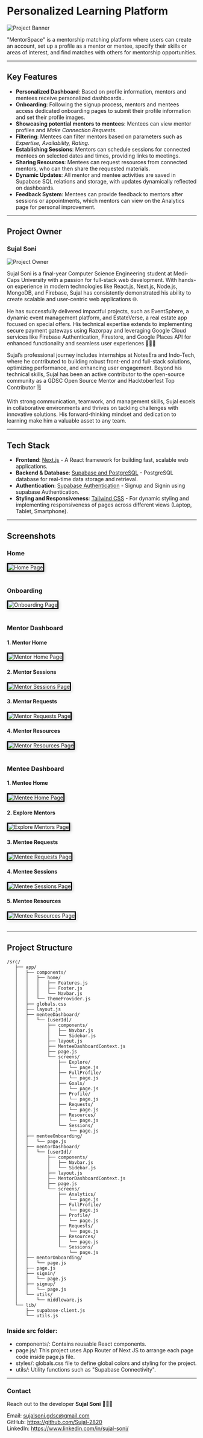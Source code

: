 # Personalized Learning Platform

![Project Banner](Screenshots/logo.png)

"MentorSpace" is a mentorship matching platform where users can create an account, set up a profile as a mentor or mentee, specify their skills or areas of interest, and find matches with others for mentorship opportunities.

   

---

## Key Features

- **Personalized Dashboard**: Based on profile information, mentors and mentees receive personalized dashboards..
- **Onboarding**: Following the signup process, mentors and mentees access dedicated onboarding pages to submit their profile information and set their profile images.
- **Showcasing potential mentors to mentees**: Mentees can view mentor profiles and *Make Connection Requests*.
- **Filtering**: Mentees can filter mentors based on parameters such as *Expertise, Availability, Rating*.
- **Establishing Sessions**: Mentors can schedule sessions for connected mentees on selected dates and times, providing links to meetings.
- **Sharing Resources**: Mentees can request resources from connected mentors, who can then share the requested materials.
- **Dynamic Updates**: All mentor and mentee activities are saved in Supabase SQL relations and storage, with updates dynamically reflected on dashboards.
- **Feedback System**: Mentees can provide feedback to mentors after sessions or appointments, which mentors can view on the Analytics page for personal improvement.


---

## Project Owner
   ### Sujal Soni
   ![Project Owner](https://avatars.githubusercontent.com/u/112640952?v=4)

Sujal Soni is a final-year Computer Science Engineering student at Medi-Caps University with a passion for full-stack web development. With hands-on experience in modern technologies like React.js, Next.js, Node.js, MongoDB, and Firebase, Sujal has consistently demonstrated his ability to create scalable and user-centric web applications 🌐.

He has successfully delivered impactful projects, such as EventSphere, a dynamic event management platform, and EstateVerse, a real estate app focused on special offers. His technical expertise extends to implementing secure payment gateways using Razorpay and leveraging Google Cloud services like Firebase Authentication, Firestore, and Google Places API for enhanced functionality and seamless user experiences 🧑🏻‍💻

Sujal’s professional journey includes internships at NotesEra and Indo-Tech, where he contributed to building robust front-end and full-stack solutions, optimizing performance, and enhancing user engagement. Beyond his technical skills, Sujal has been an active contributor to the open-source community as a GDSC Open Source Mentor and Hacktoberfest Top Contributor 🗒️

With strong communication, teamwork, and management skills, Sujal excels in collaborative environments and thrives on tackling challenges with innovative solutions. His forward-thinking mindset and dedication to learning make him a valuable asset to any team.

---

## Tech Stack

- **Frontend**: [Next.js](https://nextjs.org/) - A React framework for building fast, scalable web applications.
- **Backend & Database**: [Supabase and PostgreSQL](https://supabase.com/) - PostgreSQL database for real-time data storage and retrieval.
- **Authentication**: [Supabase Authentication](https://supabase.com/docs/guides/auth) - Signup and Signin using supabase Authentication.
- **Styling and Responsiveness**: [Tailwind CSS](https://tailwindcss.com/) - For dynamic styling and implementing responsiveness of pages across different views (Laptop, Tablet, Smartphone).

---

## Screenshots

### Home
<img src="Screenshots/homePage.png" alt="Home Page" style="border: 3px solid #000; box-shadow: 2px 2px 8px rgba(0, 0, 0, 0.2);"/>
<br/>
<br/>

### Onboarding
<img src="Screenshots/onboarding.png" alt="Onboarding Page" style="border: 3px solid #000; box-shadow: 2px 2px 8px rgba(0, 0, 0, 0.2);"/>
<br/>
<br/>
  
### Mentor Dashboard
#### 1. Mentor Home
<img src="Screenshots/mentorHome.png" alt="Mentor Home Page" style="border: 3px solid #000; box-shadow: 2px 2px 8px rgba(0, 0, 0, 0.2);"/>
<br/>

#### 2. Mentor Sessions
<img src="Screenshots/mentorSessions.png" alt="Mentor Sessions Page" style="border: 3px solid #000; box-shadow: 2px 2px 8px rgba(0, 0, 0, 0.2);"/>
<br/>

#### 3. Mentor Requests
<img src="Screenshots/mentorRequests.png" alt="Mentor Requests Page" style="border: 3px solid #000; box-shadow: 2px 2px 8px rgba(0, 0, 0, 0.2);"/>
<br/>

#### 4. Mentor Resources
<img src="Screenshots/mentorResources.png" alt="Mentor Resources Page" style="border: 3px solid #000; box-shadow: 2px 2px 8px rgba(0, 0, 0, 0.2);"/>
<br/>
<br/>

### Mentee Dashboard
#### 1. Mentee Home
<img src="Screenshots/menteeHome.png" alt="Mentee Home Page" style="border: 3px solid #000; box-shadow: 2px 2px 8px rgba(0, 0, 0, 0.2);"/>
<br/>

#### 2. Explore Mentors
<img src="Screenshots/exploreMentors.png" alt="Explore Mentors Page" style="border: 3px solid #000; box-shadow: 2px 2px 8px rgba(0, 0, 0, 0.2);"/>
<br/>

#### 3. Mentee Requests
<img src="Screenshots/menteeRequests.png" alt="Mentee Requests Page" style="border: 3px solid #000; box-shadow: 2px 2px 8px rgba(0, 0, 0, 0.2);"/>
<br/>

#### 4. Mentee Sessions
<img src="Screenshots/menteeSessions.png" alt="Mentee Sessions Page" style="border: 3px solid #000; box-shadow: 2px 2px 8px rgba(0, 0, 0, 0.2);"/>
<br/>

#### 5. Mentee Resources
<img src="Screenshots/menteeResources.png" alt="Mentee Resources Page" style="border: 3px solid #000; box-shadow: 2px 2px 8px rgba(0, 0, 0, 0.2);"/>
<br/>
<br/>

---

## Project Structure
   ```
   /src/
      ├── app/
      │   ├── components/
      │   │   ├── home/
      │   │   │   ├── Features.js
      │   │   │   ├── Footer.js
      │   │   │   └── Navbar.js
      │   │   └── ThemeProvider.js
      │   ├── globals.css
      │   ├── layout.js
      │   ├── menteeDashboard/
      │   │   └── [userId]/
      │   │       ├── components/
      │   │       │   ├── Navbar.js
      │   │       │   └── Sidebar.js
      │   │       ├── layout.js
      │   │       ├── MenteeDashboardContext.js
      │   │       ├── page.js
      │   │       └── screens/
      │   │           ├── Explore/
      │   │           │   └── page.js
      │   │           ├── FullProfile/
      │   │           │   └── page.js
      │   │           ├── Goals/
      │   │           │   └── page.js
      │   │           ├── Profile/
      │   │           │   └── page.js
      │   │           ├── Requests/
      │   │           │   └── page.js
      │   │           ├── Resources/
      │   │           │   └── page.js
      │   │           └── Sessions/
      │   │               └── page.js
      │   ├── menteeOnboarding/
      │   │   └── page.js
      │   ├── mentorDashboard/
      │   │   └── [userId]/
      │   │       ├── components/
      │   │       │   ├── Navbar.js
      │   │       │   └── Sidebar.js
      │   │       ├── layout.js
      │   │       ├── MentorDashboardContext.js
      │   │       ├── page.js
      │   │       └── screens/
      │   │           ├── Analytics/
      │   │           │   └── page.js
      │   │           ├── FullProfile/
      │   │           │   └── page.js
      │   │           ├── Profile/
      │   │           │   └── page.js
      │   │           ├── Requests/
      │   │           │   └── page.js
      │   │           ├── Resources/
      │   │           │   └── page.js
      │   │           └── Sessions/
      │   │               └── page.js
      │   ├── mentorOnboarding/
      │   │   └── page.js
      │   ├── page.js
      │   ├── signin/
      │   │   └── page.js
      │   ├── signup/
      │   │   └── page.js
      │   └── utils/
      │       └── middleware.js
      └── lib/
          ├── supabase-client.js
          └── utils.js

   ```

### Inside src folder:
   - components/: Contains reusable React components.
   - page.js/: This project uses App Router of Next JS to arrange each page code inside page.js file.
   - styles/: globals.css file to define global colors and styling for the project.
   - utils/: Utility functions such as "Supabase Connectivity".

---

### Contact
Reach out to the developer **Sujal Soni** 🧑🏻‍💻

Email: sujalsoni.gdsc@gmail.com
<br/>
GitHub: https://github.com/Sujal-2820
<br/>
LinkedIn: https://www.linkedin.com/in/sujal-soni/
